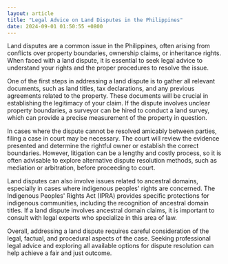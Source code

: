 ```yaml
---
layout: article
title: "Legal Advice on Land Disputes in the Philippines"
date: 2024-09-01 01:50:55 +0800
---
```


<p>Land disputes are a common issue in the Philippines, often arising from conflicts over property boundaries, ownership claims, or inheritance rights. When faced with a land dispute, it is essential to seek legal advice to understand your rights and the proper procedures to resolve the issue.</p><p>One of the first steps in addressing a land dispute is to gather all relevant documents, such as land titles, tax declarations, and any previous agreements related to the property. These documents will be crucial in establishing the legitimacy of your claim. If the dispute involves unclear property boundaries, a surveyor can be hired to conduct a land survey, which can provide a precise measurement of the property in question.</p><p>In cases where the dispute cannot be resolved amicably between parties, filing a case in court may be necessary. The court will review the evidence presented and determine the rightful owner or establish the correct boundaries. However, litigation can be a lengthy and costly process, so it is often advisable to explore alternative dispute resolution methods, such as mediation or arbitration, before proceeding to court.</p><p>Land disputes can also involve issues related to ancestral domains, especially in cases where indigenous peoples' rights are concerned. The Indigenous Peoples' Rights Act (IPRA) provides specific protections for indigenous communities, including the recognition of ancestral domain titles. If a land dispute involves ancestral domain claims, it is important to consult with legal experts who specialize in this area of law.</p><p>Overall, addressing a land dispute requires careful consideration of the legal, factual, and procedural aspects of the case. Seeking professional legal advice and exploring all available options for dispute resolution can help achieve a fair and just outcome.</p>